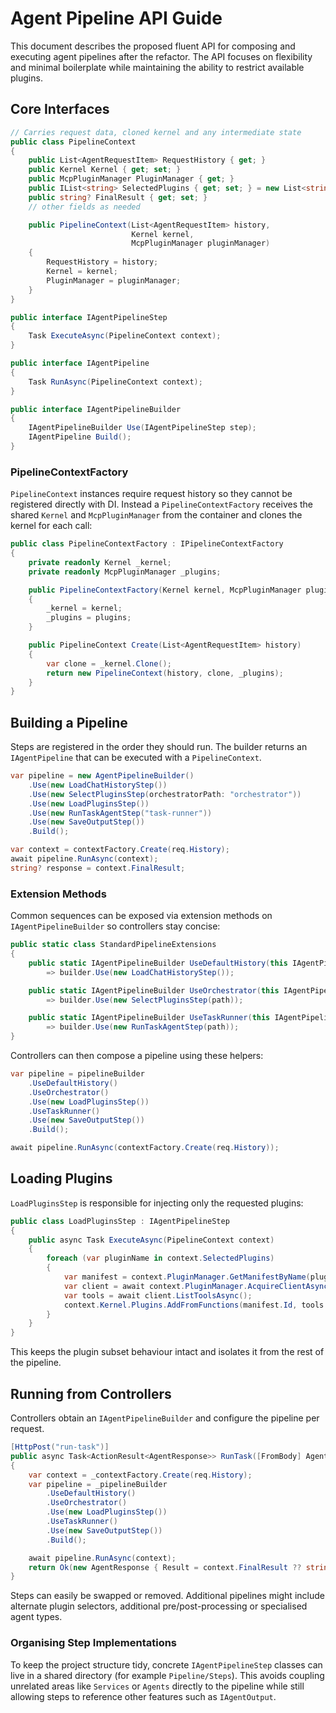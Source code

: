 # Agent Pipeline API Guide

This document describes the proposed fluent API for composing and executing agent pipelines after the refactor. The API focuses on flexibility and minimal boilerplate while maintaining the ability to restrict available plugins.

## Core Interfaces

```csharp
// Carries request data, cloned kernel and any intermediate state
public class PipelineContext
{
    public List<AgentRequestItem> RequestHistory { get; }
    public Kernel Kernel { get; set; }
    public McpPluginManager PluginManager { get; }
    public IList<string> SelectedPlugins { get; set; } = new List<string>();
    public string? FinalResult { get; set; }
    // other fields as needed

    public PipelineContext(List<AgentRequestItem> history,
                           Kernel kernel,
                           McpPluginManager pluginManager)
    {
        RequestHistory = history;
        Kernel = kernel;
        PluginManager = pluginManager;
    }
}

public interface IAgentPipelineStep
{
    Task ExecuteAsync(PipelineContext context);
}

public interface IAgentPipeline
{
    Task RunAsync(PipelineContext context);
}

public interface IAgentPipelineBuilder
{
    IAgentPipelineBuilder Use(IAgentPipelineStep step);
    IAgentPipeline Build();
}
```

### PipelineContextFactory

`PipelineContext` instances require request history so they cannot be registered
directly with DI. Instead a `PipelineContextFactory` receives the shared
`Kernel` and `McpPluginManager` from the container and clones the kernel for
each call:

```csharp
public class PipelineContextFactory : IPipelineContextFactory
{
    private readonly Kernel _kernel;
    private readonly McpPluginManager _plugins;

    public PipelineContextFactory(Kernel kernel, McpPluginManager plugins)
    {
        _kernel = kernel;
        _plugins = plugins;
    }

    public PipelineContext Create(List<AgentRequestItem> history)
    {
        var clone = _kernel.Clone();
        return new PipelineContext(history, clone, _plugins);
    }
}
```

## Building a Pipeline

Steps are registered in the order they should run. The builder returns an `IAgentPipeline` that can be executed with a `PipelineContext`.

```csharp
var pipeline = new AgentPipelineBuilder()
    .Use(new LoadChatHistoryStep())
    .Use(new SelectPluginsStep(orchestratorPath: "orchestrator"))
    .Use(new LoadPluginsStep())
    .Use(new RunTaskAgentStep("task-runner"))
    .Use(new SaveOutputStep())
    .Build();

var context = contextFactory.Create(req.History);
await pipeline.RunAsync(context);
string? response = context.FinalResult;
```

### Extension Methods

Common sequences can be exposed via extension methods on `IAgentPipelineBuilder` so controllers stay concise:

```csharp
public static class StandardPipelineExtensions
{
    public static IAgentPipelineBuilder UseDefaultHistory(this IAgentPipelineBuilder builder)
        => builder.Use(new LoadChatHistoryStep());

    public static IAgentPipelineBuilder UseOrchestrator(this IAgentPipelineBuilder builder, string path = "orchestrator")
        => builder.Use(new SelectPluginsStep(path));

    public static IAgentPipelineBuilder UseTaskRunner(this IAgentPipelineBuilder builder, string path = "task-runner")
        => builder.Use(new RunTaskAgentStep(path));
}
```

Controllers can then compose a pipeline using these helpers:

```csharp
var pipeline = pipelineBuilder
    .UseDefaultHistory()
    .UseOrchestrator()
    .Use(new LoadPluginsStep())
    .UseTaskRunner()
    .Use(new SaveOutputStep())
    .Build();

await pipeline.RunAsync(contextFactory.Create(req.History));
```

## Loading Plugins

`LoadPluginsStep` is responsible for injecting only the requested plugins:

```csharp
public class LoadPluginsStep : IAgentPipelineStep
{
    public async Task ExecuteAsync(PipelineContext context)
    {
        foreach (var pluginName in context.SelectedPlugins)
        {
            var manifest = context.PluginManager.GetManifestByName(pluginName);
            var client = await context.PluginManager.AcquireClientAsync(manifest.Id);
            var tools = await client.ListToolsAsync();
            context.Kernel.Plugins.AddFromFunctions(manifest.Id, tools.Select(t => t.AsKernelFunction()));
        }
    }
}
```

This keeps the plugin subset behaviour intact and isolates it from the rest of the pipeline.

## Running from Controllers

Controllers obtain an `IAgentPipelineBuilder` and configure the pipeline per request.

```csharp
[HttpPost("run-task")]
public async Task<ActionResult<AgentResponse>> RunTask([FromBody] AgentRequest req)
{
    var context = _contextFactory.Create(req.History);
    var pipeline = _pipelineBuilder
        .UseDefaultHistory()
        .UseOrchestrator()
        .Use(new LoadPluginsStep())
        .UseTaskRunner()
        .Use(new SaveOutputStep())
        .Build();

    await pipeline.RunAsync(context);
    return Ok(new AgentResponse { Result = context.FinalResult ?? string.Empty });
}
```

Steps can easily be swapped or removed. Additional pipelines might include alternate plugin selectors, additional pre/post-processing or specialised agent types.

### Organising Step Implementations

To keep the project structure tidy, concrete `IAgentPipelineStep` classes can
live in a shared directory (for example `Pipeline/Steps`). This avoids coupling
unrelated areas like `Services` or `Agents` directly to the pipeline while still
allowing steps to reference other features such as `IAgentOutput`.


